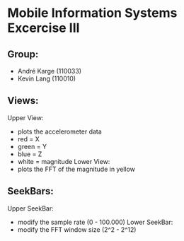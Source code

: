 # Mobile Information Systems Excercise III

## Group:
- André Karge (110033)
- Kevin Lang  (110010)

## Views:
Upper View:
- plots the accelerometer data
- red = X
- green = Y
- blue = Z
- white = magnitude
Lower View:
- plots the FFT of the magnitude in yellow

## SeekBars:
Upper SeekBar:
- modify the sample rate (0 - 100.000)
Lower SeekBar:
- modify the FFT window size (2^2 - 2^12)
